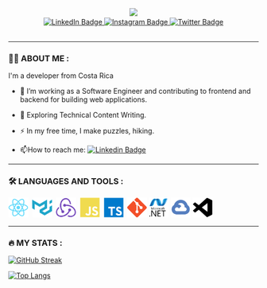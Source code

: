 <div id="header" align="center">
  <img src="https://media.giphy.com/media/65XpWQ6Da1zlueyWQ6/giphy.gif" width="100"/>
  <div id="badges">
  <a href="https://www.linkedin.com/in/jose-miguel-quesada-varela/">
    <img src="https://img.shields.io/badge/LinkedIn-blue?style=for-the-badge&logo=linkedin&logoColor=white" alt="LinkedIn Badge"/>
  </a>
  <a href="https://www.instagram.com/jmiguelqv/">
    <img src="https://img.shields.io/badge/Instagram-red?style=for-the-badge&logo=instagram&logoColor=white" alt="Instagram Badge"/>
  </a>
  <a href="https://twitter.com/mimaqv">
    <img src="https://img.shields.io/badge/Twitter-blue?style=for-the-badge&logo=twitter&logoColor=white" alt="Twitter Badge"/>
  </a>
</div>
  <img src="https://komarev.com/ghpvc/?username=jmiguelqv&style=flat-square&color=blue" alt=""/>

</div>
<!-- <div align="center">
  <img src="https://media.giphy.com/media/QpVUMRUJGokfqXyfa1/giphy.gif" width="600" height="300"/>
</div>
--!>

---
### :man_technologist: ABOUT ME :
I'm a developer from Costa Rica
- :telescope: I’m working as a Software Engineer and contributing to frontend and backend for building web applications.

- :seedling: Exploring Technical Content Writing.

- :zap: In my free time, I make puzzles, hiking.

- :mailbox:How to reach me: [![Linkedin Badge](https://img.shields.io/badge/-jmiguelqv-blue?style=flat&logo=Linkedin&logoColor=white)](https://www.linkedin.com/in/jose-miguel-quesada-varela/)

---

### :hammer_and_wrench: LANGUAGES AND TOOLS :
<div>
 <img src="https://github.com/devicons/devicon/blob/master/icons/react/react-original.svg" title="React" alt="React" width="40" height="40"/>&nbsp;
  <img src="https://github.com/devicons/devicon/blob/master/icons/materialui/materialui-plain.svg" title="Material UI" alt="Material UI" width="40" height="40"/>&nbsp;
  <img src="https://github.com/devicons/devicon/blob/master/icons/redux/redux-original.svg" title="Redux" alt="Redux " width="40" height="40"/>&nbsp;
 <img src="https://github.com/devicons/devicon/blob/master/icons/javascript/javascript-plain.svg" title="JavaScript" alt="JavaScript" width="40" height="40"/>&nbsp;
  <img src="https://github.com/devicons/devicon/blob/master/icons/typescript/typescript-plain.svg" title="Typescript" alt="Typescript" width="40" height="40"/>&nbsp;
  <img src="https://github.com/devicons/devicon/blob/master/icons/git/git-plain.svg" title="Git" **alt="Git" width="40" height="40"/>
  <img src="https://github.com/devicons/devicon/blob/master/icons/dot-net/dot-net-original-wordmark.svg" title="Dot net" **alt="Dot net" width="40" height="40"/>
  <img src="https://github.com/devicons/devicon/blob/master/icons/googlecloud/googlecloud-plain.svg" title="Google cloud" **alt="Google cloud" width="40" height="40"/>
  <img src="https://github.com/devicons/devicon/blob/master/icons/vscode/vscode-plain.svg" title="VSCode" **alt="VSCode" width="40" height="40"/>
</div>

---
### :fire: MY STATS :
[![GitHub Streak](http://github-readme-streak-stats.herokuapp.com?user=jmiguelqv&theme=dark&background=000000)](https://git.io/streak-stats)

[![Top Langs](https://github-readme-stats.vercel.app/api/top-langs/?username=jmiguelqv&layout=compact&theme=vision-friendly-dark)](https://github.com/anuraghazra/github-readme-stats)

